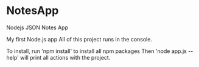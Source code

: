 # NotesApp
Nodejs JSON Notes App

My first Node.js app
All of this project runs in the console.

To install, run 'npm install' to install all npm packages
Then 'node app.js --help' will print all actions with the project.

